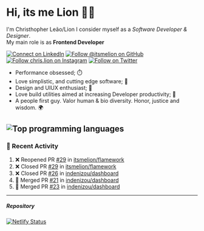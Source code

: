 # Hi, its me Lion 👋🦁

I'm Christhopher Leão/Lion
I consider myself as a _Software Developer & Designer_.<br/>My main role is as <b>Frontend Developer</b>
<br />

[![Connect on LinkedIn](https://img.shields.io/badge/--linkedin?label=LinkedIn&logo=LinkedIn&style=social)](https://www.linkedin.com/in/chrislion)
[![Follow @itsmelion on GitHub](https://img.shields.io/github/followers/itsmelion?label=follow%20%40itsmeLion&style=social)](https://github.com/itsmelion)
[![Follow chris.lion on Instagram](https://img.shields.io/badge/--instagram?label=@chris.lion&logo=Instagram&style=social)](https://instagram.com/chris.lion)
[![Follow on Twitter](https://img.shields.io/badge/--twitter?label=@ChrisLion_me&logo=Twitter&style=social)](https://twitter.com/chrislion_me)

- Performance obsessed; ⏱️
- Love simplistic, and cutting edge software; 📆
- Design and UIUX enthusiast; 🎨
- Love build utilities aimed at increasing Developer productivity; 🧰
- A people first guy. Valor human & bio diversity. Honor, justice and wisdom. 🌍

![Top programming languages](https://github-readme-stats.vercel.app/api/top-langs/?username=itsmelion&hide=php)
---
### 📰 Recent Activity

<!--START_SECTION:activity-->
1. ❌ Reopened PR [#29](https://github.com//itsmelion/flamework/pull/29) in [itsmelion/flamework](https://github.com//itsmelion/flamework)
2. ❌ Closed PR [#29](https://github.com//itsmelion/flamework/pull/29) in [itsmelion/flamework](https://github.com//itsmelion/flamework)
3. ❌ Closed PR [#26](https://github.com//indenizou/dashboard/pull/26) in [indenizou/dashboard](https://github.com//indenizou/dashboard)
4. 🎉 Merged PR [#21](https://github.com//indenizou/dashboard/pull/21) in [indenizou/dashboard](https://github.com//indenizou/dashboard)
5. 🎉 Merged PR [#23](https://github.com//indenizou/dashboard/pull/23) in [indenizou/dashboard](https://github.com//indenizou/dashboard)
<!--END_SECTION:activity-->

___

##### Repository
[![Netlify Status](https://api.netlify.com/api/v1/badges/9e2e6136-1ab9-42fc-8d4e-188512d5d841/deploy-status)](https://app.netlify.com/sites/lion-portfolio/deploys)
